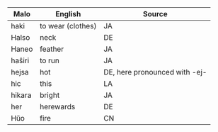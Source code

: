 Malo                    | English          | Source
----------------------- | ---------------- | --------------
haki                    | to wear (clothes)| JA
Halso                   | neck             | DE
Haneo                   | feather          | JA
haŝiri                  | to run           | JA
hejsa                   | hot              | DE, here pronounced with -ej-
hic                     | this             | LA
hikara                  | bright           | JA
her                     | herewards        | DE
Hŭo                     | fire             | CN


